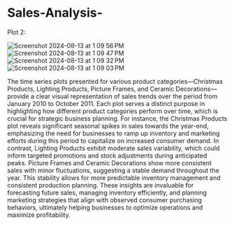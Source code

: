# Sales-Analysis-

Plot 2: 

![Screenshot 2024-08-13 at 1 09 56 PM](https://github.com/user-attachments/assets/b7e0e676-ffe2-4270-b454-fe008731d198)
![Screenshot 2024-08-13 at 1 09 47 PM](https://github.com/user-attachments/assets/7440ec5e-7648-41cc-a073-b76a0791da4f)
![Screenshot 2024-08-13 at 1 09 32 PM](https://github.com/user-attachments/assets/bb9be261-8914-4d26-9da7-7d722632f803)
![Screenshot 2024-08-13 at 1 09 03 PM](https://github.com/user-attachments/assets/a9e0b264-f0c3-4777-8b5b-43c03a340885)


The time series plots presented for various product categories—Christmas Products, Lighting Products, Picture Frames, and Ceramic Decorations—provide a clear visual representation of sales trends over the period from January 2010 to October 2011. Each plot serves a distinct purpose in highlighting how different product categories perform over time, which is crucial for strategic business planning. For instance, the Christmas Products plot reveals significant seasonal spikes in sales towards the year-end, emphasizing the need for businesses to ramp up inventory and marketing efforts during this period to capitalize on increased consumer demand. In contrast, Lighting Products exhibit moderate sales variability, which could inform targeted promotions and stock adjustments during anticipated peaks. Picture Frames and Ceramic Decorations show more consistent sales with minor fluctuations, suggesting a stable demand throughout the year. This stability allows for more predictable inventory management and consistent production planning. These insights are invaluable for forecasting future sales, managing inventory efficiently, and planning marketing strategies that align with observed consumer purchasing behaviors, ultimately helping businesses to optimize operations and maximize profitability.
